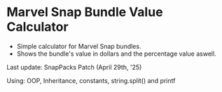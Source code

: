 # Marvel Snap Bundle Value Calculator

* Simple calculator for Marvel Snap bundles.
* Shows the bundle's value in dollars and the percentage value aswell.

Last update: SnapPacks Patch (April 29th, '25)

Using:
OOP, Inheritance, constants, string.split() and printf
